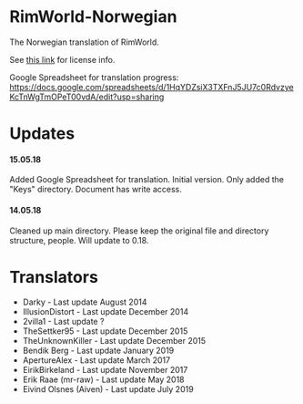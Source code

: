 RimWorld-Norwegian
==================

The Norwegian translation of RimWorld.

See [this link](http://ludeon.com/forums/index.php?topic=2933.0) for license info.

Google Spreadsheet for translation progress: https://docs.google.com/spreadsheets/d/1HqYDZsiX3TXFnJ5JU7c0RdvzyeKcTnWgTmOPeT00vdA/edit?usp=sharing

Updates
======

#### 15.05.18
Added Google Spreadsheet for translation. Initial version. Only added the "Keys" directory. Document has write access.

#### 14.05.18
Cleaned up main directory. Please keep the original file and directory structure, people. Will update to 0.18.

Translators
======

- Darky - Last update August 2014
- IllusionDistort - Last update December 2014
- 2villa1 - Last update ?
- TheSettker95 - Last update December 2015
- TheUnknownKiller - Last update December 2015
- Bendik Berg - Last update January 2019
- ApertureAlex - Last update March 2017
- EirikBirkeland - Last update November 2017
- Erik Raae (mr-raw) - Last update May 2018
- Eivind Olsnes (Aiven) - Last update July 2019
